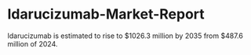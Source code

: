 # Idarucizumab-Market-Report
Idarucizumab is estimated to rise to $1026.3 million by 2035 from $487.6 million of 2024.
